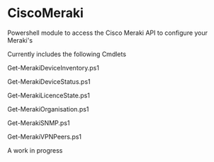 # CiscoMeraki
Powershell module to access the Cisco Meraki API to configure your Meraki's

Currently includes the following Cmdlets

Get-MerakiDeviceInventory.ps1

Get-MerakiDeviceStatus.ps1

Get-MerakiLicenceState.ps1

Get-MerakiOrganisation.ps1

Get-MerakiSNMP.ps1

Get-MerakiVPNPeers.ps1

A work in progress
